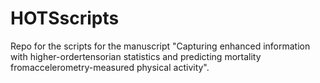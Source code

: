 # HOTSscripts
Repo for the scripts for the manuscript "Capturing enhanced information with higher-ordertensorian statistics and predicting mortality fromaccelerometry-measured physical activity".
